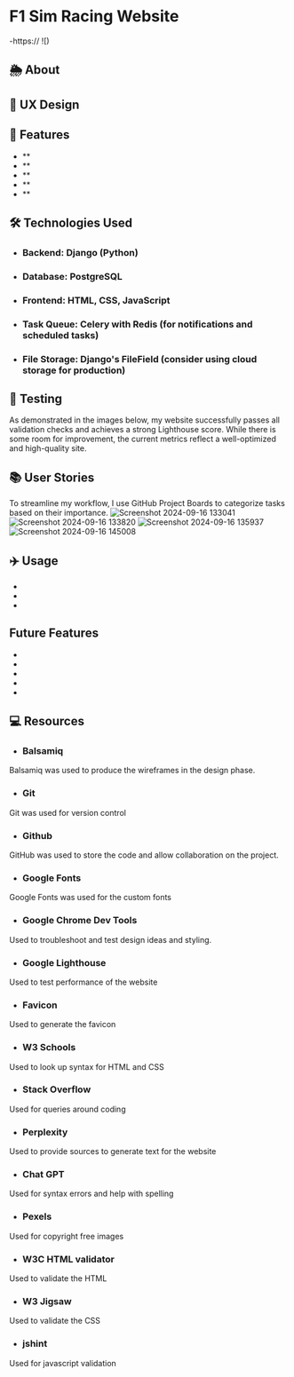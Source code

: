 # F1 Sim Racing Website
-https://
![)

## 🌦️ About


## 🔎 UX Design


## 🚀 Features
- **
- **
- **
- **
- **

## 🛠️ Technologies Used
- ### Backend: Django (Python)
- ### Database: PostgreSQL
- ### Frontend: HTML, CSS, JavaScript
- ### Task Queue: Celery with Redis (for notifications and scheduled tasks)
- ### File Storage: Django's FileField (consider using cloud storage for production)

## 🔧 Testing
As demonstrated in the images below, my website successfully passes all validation checks and achieves a strong Lighthouse score. While there is some room for improvement, the current metrics reflect a well-optimized and high-quality site.

## 📚 User Stories
To streamline my workflow, I use GitHub Project Boards to categorize tasks based on their importance.
![Screenshot 2024-09-16 133041](https://github.com/user-attachments/assets/9c40bf9b-6e04-4efa-8d1c-d735fa1c5bdb)
![Screenshot 2024-09-16 133820](https://github.com/user-attachments/assets/c4f7b45d-d369-4c4b-b8f4-f1d017a13795)
![Screenshot 2024-09-16 135937](https://github.com/user-attachments/assets/c1378cf6-a361-463c-afd5-890a73dce73d)
![Screenshot 2024-09-16 145008](https://github.com/user-attachments/assets/79fe005d-94a6-4408-b619-099c5f6bc0bd)

## ✈️ Usage
- 
- 
- 

## Future Features
- 
- 
- 
- 
- 

## 💻 Resources
- ### Balsamiq
Balsamiq was used to produce the wireframes in the design phase.
- ### Git  
Git was used for version control
- ### Github  
GitHub was used to store the code and allow collaboration on the project.
- ### Google Fonts  
Google Fonts was used for the custom fonts
- ### Google Chrome Dev Tools  
Used to troubleshoot and test design ideas and styling.
- ### Google Lighthouse  
Used to test performance of the website
- ### Favicon  
Used to generate the favicon
- ### W3 Schools  
Used to look up syntax for HTML and CSS
- ### Stack Overflow  
Used for queries around coding
- ### Perplexity  
Used to provide sources to generate text for the website
- ### Chat GPT  
Used for syntax errors and help with spelling
- ### Pexels  
Used for copyright free images
- ### W3C HTML validator  
Used to validate the HTML
- ### W3 Jigsaw  
Used to validate the CSS
- ### jshint   
Used for javascript validation
